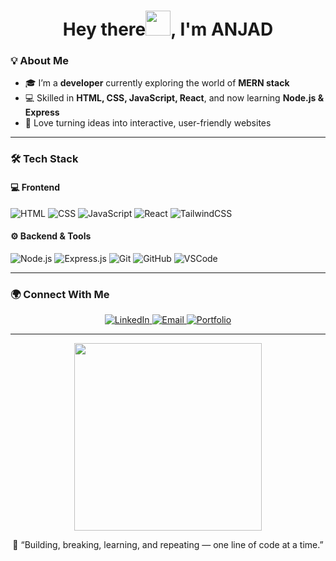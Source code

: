 <!-- Header -->
<h1 align="center">Hey there<img src="https://media.giphy.com/media/hvRJCLFzcasrR4ia7z/giphy.gif" width="40" height="40"/>, I'm ANJAD</h1>

### 💡 About Me
- 🎓 I’m a **developer** currently exploring the world of **MERN stack**  
- 💻 Skilled in **HTML, CSS, JavaScript, React**, and now learning **Node.js & Express**  
- 🚀 Love turning ideas into interactive, user-friendly websites  
---

### 🛠️ Tech Stack

#### 💻 Frontend
![HTML](https://img.shields.io/badge/HTML5-E34F26?logo=html5&logoColor=white)
![CSS](https://img.shields.io/badge/CSS3-1572B6?logo=css3&logoColor=white)
![JavaScript](https://img.shields.io/badge/JavaScript-F7DF1E?logo=javascript&logoColor=black)
![React](https://img.shields.io/badge/React-20232A?logo=react&logoColor=61DAFB)
![TailwindCSS](https://img.shields.io/badge/Tailwind_CSS-38B2AC?logo=tailwind-css&logoColor=white)

#### ⚙️ Backend & Tools
![Node.js](https://img.shields.io/badge/Node.js-43853D?logo=node.js&logoColor=white)
![Express.js](https://img.shields.io/badge/Express.js-404D59?logo=express&logoColor=white)
![Git](https://img.shields.io/badge/Git-F05032?logo=git&logoColor=white)
![GitHub](https://img.shields.io/badge/GitHub-181717?logo=github&logoColor=white)
![VSCode](https://img.shields.io/badge/VS_Code-0078D4?logo=visual-studio-code&logoColor=white)

---

### 🌍 Connect With Me

<p align="center">
  <a href="https://linkedin.com/in/yourlinkedin" target="_blank">
    <img src="https://img.shields.io/badge/LinkedIn-0077B5?logo=linkedin&logoColor=white" alt="LinkedIn"/>
  </a>
  <a href="mailto:anjad.dev@gmail.com">
    <img src="https://img.shields.io/badge/Email-D14836?logo=gmail&logoColor=white" alt="Email"/>
  </a>
  <a href="https://yourportfolio.com" target="_blank">
    <img src="https://img.shields.io/badge/Portfolio-000000?logo=vercel&logoColor=white" alt="Portfolio"/>
  </a>
</p>

---

<p align="center">
  <img src="https://raw.githubusercontent.com/ajuxyz/ajuxyz/main/assets/developer.gif" width="300"/>
</p>

<p align="center">💬 “Building, breaking, learning, and repeating — one line of code at a time.”</p>
